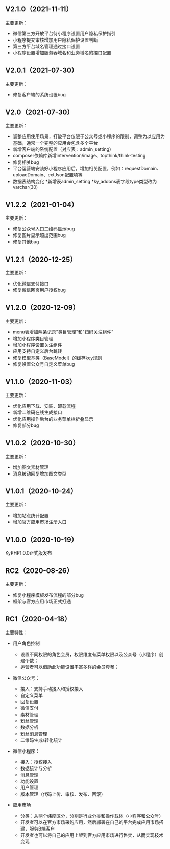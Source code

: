 ## V2.1.0（2021-11-11）
主要更新：
* 微信第三方开放平台待小程序设置用户隐私保护指引
* 小程序提交审核增加用户隐私保护设置判断
* 第三方平台域名管理通过接口设置
* 小程序设置增加服务器域名和业务域名的接口配置

## V2.0.1（2021-07-30）
主要更新：
* 修复客户端的系统设置bug
## V2.0（2021-07-30）
主要更新：
* 调整应用使用场景，打破平台仅限于公众号或小程序的限制，调整为以应用为基础，通常一个完整的应用会包含多个平台
* 新增客户端的系统配置（对应表：admin_setting）
* composer依赖库新增intervention/image、topthink/think-testing
* 修复相关bug
* 平台运营端安装好小程序应用后，增加相关配置，例如：requestDomain、uploadDomain、extJson配置项等
* 数据表结构变化
    *新增表admin_setting
    *ky_addons表字段type类型改为varchar(30)
    
## V1.2.2（2021-01-04）

主要更新：
* 修复公众号入口二维码显示bug
* 修复图片显示超出范围bug
* 修复其他bug

## V1.2.1（2020-12-25）

主要更新：
* 优化微信支付接口
* 修复微信网页用户授权bug

## V1.2.0（2020-12-09）

主要更新：
* menu表增加两条记录"类目管理"和"扫码关注组件"
* 增加小程序类目管理
* 增加小程序设置关注组件
* 应用支持自定义后台跳转
* 修复模型基类（BaseModel）的缓存key规则
* 修复设置公众号自定义菜单bug

## V1.1.0（2020-11-03）

主要更新：
* 优化应用下载、安装、卸载流程
* 新增二维码在线生成接口
* 优化应用操作后台的业务菜单栏折叠显示
* 修复部分bug

## V1.0.2（2020-10-30）

主要更新：
* 增加图文素材管理
* 消息被动回复增加图文类型

## V1.0.1（2020-10-24）

主要更新：
* 增加站点统计配置
* 增加官方应用市场注册入口

## V1.0.0（2020-10-19）

KyPHP1.0.0正式版发布

## RC2（2020-08-26）

主要更新：
* 修复小程序模板发布流程的部分bug
* 框架与官方应用市场正式打通

## RC1（2020-04-18）

主要特性：
* 用户角色控制
    * 设置不同权限的角色会员，权限维度有菜单权限以及公众号（小程序）创建个数；
    * 运营者可以借助此功能设置丰富多样的会员套餐；

* 微信公众号：
    * 接入：支持手动接入和授权接入
    * 自定义菜单
    * 回复设置
    * 微信支付
    * 素材管理
    * 粉丝管理
    * 数据分析
    * 粉丝消息管理
    * 二维码生成/转化统计

* 微信小程序：
    * 接入：授权接入
    * 数据统计与分析
    * 消息管理
    * 功能设置
    * 用户管理
    * 版本管理（代码上传、审核、发布、回滚）
    
* 应用市场
    * 分类：从两个纬度区分，分别是行业分类和操作载体（小程序和公众号）
    * 开发者可以在官方市场采购应用，然后部署在自己的平台完成应用市场搭建，服务B端客户
    * 开发者也可以将自己的应用上架到官方应用市场进行售卖，从而实现技术变现
